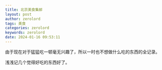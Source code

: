 ```yaml
---
title: 北京美食集邮
layout: post
author: zerolord
tags: 美食
categories: zerolord
keywords: zerolord
date: 2024-01-16 09:53:11
---
```


由于现在对于猛猛吃一顿毫无兴趣了，所以一时也不想做什么吃的东西的全记录。

浅浅记几个觉得好吃的东西好了。
